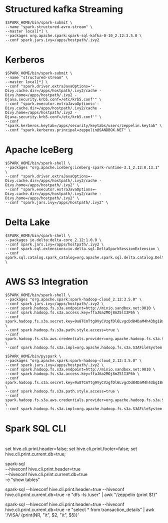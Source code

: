 
# Structured kafka Streaming
```shell
$SPARK_HOME/bin/spark-submit \
--name "spark-structured-avro-stream" \
--master local[*] \
--packages org.apache.spark:spark-sql-kafka-0-10_2.12:3.5.0 \
--conf spark.jars.ivy=/apps/hostpath/.ivy2 
```

# Kerberos
```shell
$SPARK_HOME/bin/spark-submit \
--name "structured-stream" \
--master local[*] \
--conf "spark.driver.extraJavaOptions='-Divy.cache.dir=/apps/hostpath/.ivy2/cache -Divy.home=/apps/hostpath/.ivy2 -Djava.security.krb5.conf=/etc/krb5.conf'" \
--conf "spark.executor.extraJavaOptions='-Divy.cache.dir=/apps/hostpath/.ivy2/cache -Divy.home=/apps/hostpath/.ivy2 -Djava.security.krb5.conf=/etc/krb5.conf'" \
--conf "spark.kerberos.keytab=/apps/security/keytabs/users/zeppelin.keytab" \
--conf "spark.kerberos.principal=zeppelin@SANDBOX.NET" \
```

# Apache IceBerg 
```shell
$SPARK_HOME/bin/spark-shell \
--packages "org.apache.iceberg:iceberg-spark-runtime-3.1_2.12:0.13.1" \
--conf "spark.driver.extraJavaOptions=-Divy.cache.dir=/apps/hostpath/.ivy2/cache -Divy.home=/apps/hostpath/.ivy2" \
--conf "spark.executor.extraJavaOptions=-Divy.cache.dir=/apps/hostpath/.ivy2/cache -Divy.home=/apps/hostpath/.ivy2" \
--conf "spark.jars.ivy=/apps/hostpath/.ivy2" \
```

# Delta Lake
```shell
$SPARK_HOME/bin/spark-shell \
--packages io.delta:delta-core_2.12:1.0.0 \
--conf spark.jars.ivy=/apps/hostpath/.ivy2 \
--conf spark.sql.extensions=io.delta.sql.DeltaSparkSessionExtension \
--conf spark.sql.catalog.spark_catalog=org.apache.spark.sql.delta.catalog.DeltaCatalog \
```


# AWS S3 Integration
```shell
$SPARK_HOME/bin/spark-shell \
--packages "org.apache.spark:spark-hadoop-cloud_2.12:3.5.0" \
--conf spark.jars.ivy=/apps/hostpath/.ivy2 \
--conf spark.hadoop.fs.s3a.endpoint=http://minio.sandbox.net:9010 \
--conf spark.hadoop.fs.s3a.access.key=ffaJ6a2MOj8mZ5lI3P6h \
--conf spark.hadoop.fs.s3a.secret.key=9u8TCmTtg9VyCVzgfDl6LvgcDd84DaM4h43bg1Bs \
--conf spark.hadoop.fs.s3a.path.style.access=true \
--conf spark.hadoop.fs.s3a.aws.credentials.provider=org.apache.hadoop.fs.s3a.SimpleAWSCredentialsProvider \
--conf spark.hadoop.fs.s3a.impl=org.apache.hadoop.fs.s3a.S3AFileSystem

$SPARK_HOME/bin/pyspark \
--packages "org.apache.spark:spark-hadoop-cloud_2.12:3.5.0" \
--conf spark.jars.ivy=/apps/hostpath/.ivy2 \
--conf spark.hadoop.fs.s3a.endpoint=http://minio.sandbox.net:9010 \
--conf spark.hadoop.fs.s3a.access.key=ffaJ6a2MOj8mZ5lI3P6h \
--conf spark.hadoop.fs.s3a.secret.key=9u8TCmTtg9VyCVzgfDl6LvgcDd84DaM4h43bg1Bs \
--conf spark.hadoop.fs.s3a.path.style.access=true \
--conf spark.hadoop.fs.s3a.aws.credentials.provider=org.apache.hadoop.fs.s3a.SimpleAWSCredentialsProvider \
--conf spark.hadoop.fs.s3a.impl=org.apache.hadoop.fs.s3a.S3AFileSystem

```

#
# Spark SQL CLI
#

set hive.cli.print.header=false;
set hive.cli.print.footer=false;
set hive.cli.print.current.db=true;

spark-sql \
--hiveconf hive.cli.print.header=true \
--hiveconf hive.cli.print.current.db=true \
-e "show tables"

spark-sql --hiveconf hive.cli.print.header=true --hiveconf hive.cli.print.current.db=true -e "dfs -ls /user" | awk "/zeppelin {print $1}"

spark-sql --hiveconf hive.cli.print.header=true --hiveconf hive.cli.print.current.db=true -e "select * from transaction_details" | awk '/VISA/ {print(NR, "\t", $2, "\t", $5)}'



